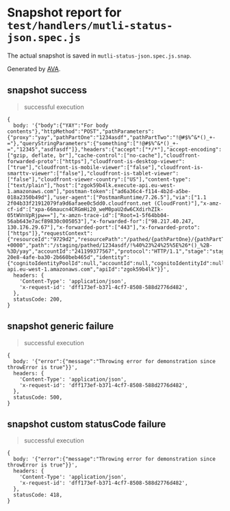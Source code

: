 # Snapshot report for `test/handlers/mutli-status-json.spec.js`

The actual snapshot is saved in `mutli-status-json.spec.js.snap`.

Generated by [AVA](https://avajs.dev).

## snapshot success

> successful execution

    {
      body: '{"body":{"YAY":"For body contents"},"httpMethod":"POST","pathParameters":{"proxy":"yay","pathPartOne":"1234asdf","pathPartTwo":"!@#$%^&*()_+-="},"queryStringParameters":{"something":["!@#$%^&*()_+-=","12345","asdfasdf"]},"headers":{"accept":["*/*"],"accept-encoding":["gzip, deflate, br"],"cache-control":["no-cache"],"cloudfront-forwarded-proto":["https"],"cloudfront-is-desktop-viewer":["true"],"cloudfront-is-mobile-viewer":["false"],"cloudfront-is-smarttv-viewer":["false"],"cloudfront-is-tablet-viewer":["false"],"cloudfront-viewer-country":["US"],"content-type":["text/plain"],"host":["zgok59b4lk.execute-api.eu-west-1.amazonaws.com"],"postman-token":["ad6a36c4-f114-4b2d-a5be-018a2350b49d"],"user-agent":["PostmanRuntime/7.26.5"],"via":["1.1 2f04b33f21912079fa9d6afaee0c5dd0.cloudfront.net (CloudFront)"],"x-amz-cf-id":["xpa-66maucn4CRGmHi20_weM0paU2dw6CXdirhZIk-05tWVnVpRjpw=="],"x-amzn-trace-id":["Root=1-5f64bb04-56ab643e7acf89830c005053"],"x-forwarded-for":["98.217.40.247, 130.176.29.67"],"x-forwarded-port":["443"],"x-forwarded-proto":["https"]},"requestContext":{"resourceId":"9729d2","resourcePath":"/pathed/{pathPartOne}/{pathPartTwo}/{proxy+}","httpMethod":"POST","extendedRequestId":"TEIouH2ajoEFUkw=","requestTime":"18/Sep/2020:13:49:56 +0000","path":"/staging/pathed/1234asdf/!%40%23%24%25%5E%26*()_%2B-%3D/yay","accountId":"241199377567","protocol":"HTTP/1.1","stage":"staging","domainPrefix":"zgok59b4lk","requestTimeEpoch":1600436996573,"requestId":"70d6d131-20e8-4afe-ba30-2b660beb465d","identity":{"cognitoIdentityPoolId":null,"accountId":null,"cognitoIdentityId":null,"caller":null,"sourceIp":"98.217.40.247","principalOrgId":null,"accessKey":null,"cognitoAuthenticationType":null,"cognitoAuthenticationProvider":null,"userArn":null,"userAgent":"PostmanRuntime/7.26.5","user":null},"domainName":"zgok59b4lk.execute-api.eu-west-1.amazonaws.com","apiId":"zgok59b4lk"}}',
      headers: {
        'Content-Type': 'application/json',
        'x-request-id': 'dff173ef-b371-4cf7-8508-588d2776d482',
      },
      statusCode: 200,
    }

## snapshot generic failure

> successful execution

    {
      body: '{"error":{"message":"Throwing error for demonstration since throwError is true"}}',
      headers: {
        'Content-Type': 'application/json',
        'x-request-id': 'dff173ef-b371-4cf7-8508-588d2776d482',
      },
      statusCode: 500,
    }

## snapshot custom statusCode failure

> successful execution

    {
      body: '{"error":{"message":"Throwing error for demonstration since throwError is true"}}',
      headers: {
        'Content-Type': 'application/json',
        'x-request-id': 'dff173ef-b371-4cf7-8508-588d2776d482',
      },
      statusCode: 418,
    }
